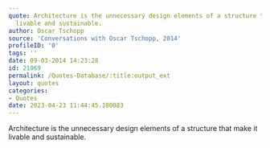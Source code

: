 ```yaml
---
quote: Architecture is the unnecessary design elements of a structure that make it
  livable and sustainable.
author: Oscar Tschopp
source: 'Conversations with Oscar Tschopp, 2014'
profileID: '0'
tags: ''
date: 09-03-2014 14:23:28
id: 21069
permalink: /Quotes-Database/:title:output_ext
layout: quotes
categories:
- Quotes
date: 2023-04-23 11:44:45.180083
---
```

Architecture is the unnecessary design elements of a structure that make it livable and sustainable.
